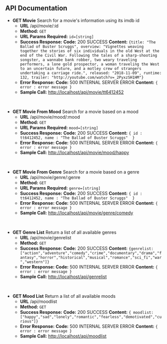 **API Documentation**
---

* **GET Movie**
    Search for a movie's information using its imdb id
    * **URL**
        /api/movie/:id
    * **Method:**
        `GET`
    *  **URL Params**
        **Required:**
        `id=[string]`
    * **Success Response:**
        **Code:** 200 SUCCESS
        **Content:** `{title: "The Ballad of Buster Scruggs", overview: "Vignettes weaving together the stories of six individuals in the old West at the end of the Civil War. Following the tales of a sharp-shooting songster, a wannabe bank robber, two weary traveling performers, a lone gold prospector, a woman traveling the West to an uncertain future, and a motley crew of strangers undertaking a carriage ride.", released: "2018-11-09", runtime: 132, trailer: "http://youtube.com/watch?v=_2PyxzSH1HM"}`
    * **Error Response:**
        **Code:** 500 INTERNAL SERVER ERROR
        **Content:** `{ error : error message }`
    * **Sample Call:**
        [http://localhost/api/movie/tt6412452](http://localhost/api/movie/tt6412452)

<br/>

* **GET Movie From Mood**
    Search for a movie based on a mood
    * **URL**
        /api/movie/mood/:mood
    * **Method:**
       `GET` 
    *  **URL Params**
        **Required:**
        `mood=[string]`
    * **Success Response:**
        **Code:** 200 SUCCESS
        **Content:** `{ id : tt6412452, name : "The Ballad of Buster Scruggs"  }`
    * **Error Response:**
        **Code:** 500 INTERNAL SERVER ERROR
        **Content:** `{ error : error message }`
    * **Sample Call:**
        [http://localhost/api/movie/mood/happy](http://localhost/api/movie/mood/happy)

<br/>

* **GET Movie From Genre**
    Search for a movie based on a genre
    * **URL**
        /api/movie/genre/:genre
    * **Method:**
        `GET` 
    *  **URL Params** 
    **Required:**
        `genre=[string]`
    * **Success Response:**
        **Code:** 200 SUCCESS
        **Content:** `{ id : tt6412452, name : "The Ballad of Buster Scruggs"  }`
    * **Error Response:**
        **Code:** 500 INTERNAL SERVER ERROR
        **Content:** `{ error : error message }`
    * **Sample Call:**
        [http://localhost/api/movie/genre/comedy](http://localhost/api/movie/genre/comedy)

<br/>

* **GET Genre List**
    Return a list of all available genres
    * **URL**
        /api/movie/genrelist
    * **Method:**
        `GET` 
    * **Success Response:**
        **Code:** 200 SUCCESS
        **Content:** `{genrelist: ["action","adventure","comedy","crime","documentary","drama","fantasy","horror","historical","musical","romance","sci_fi","war","western"]}`
    * **Error Response:**
        **Code:** 500 INTERNAL SERVER ERROR
        **Content:** `{ error : error message }`
    * **Sample Call:**
        [http://localhost/api/genrelist](http://localhost/api/genrelist)

<br/>

* **GET Mood List**
    Return a list of all available moods
    * **URL**
        /api/moodlist
    * **Method:**
        `GET` 
    * **Success Response:**
        **Code:** 200 SUCCESS
        **Content:** `{ moodlist: ["happy","sad","lonely","romantic","fearless","demotivated","curious"]}`
    * **Error Response:**
        **Code:** 500 INTERNAL SERVER ERROR
        **Content:** `{ error : error message }`
    * **Sample Call:**
        [http://localhost/api/moodlist](http://localhost/api/moodlist)